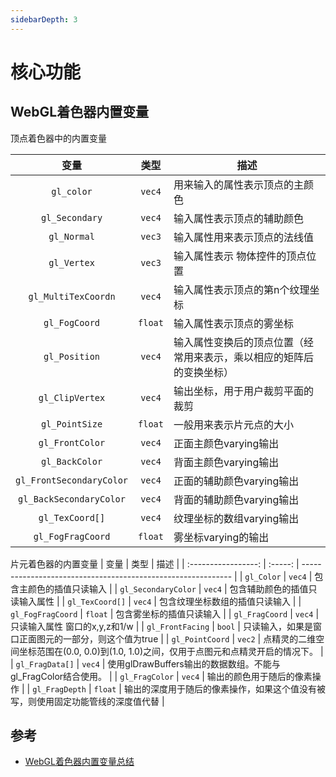 ```yaml
---
sidebarDepth: 3
---
```


# 核心功能


## WebGL着色器内置变量

顶点着色器中的内置变量


|           变量           |  类型   | 描述                                                         |
| :----------------------: | :-----: | ------------------------------------------------------------ |
|        `gl_color`        | `vec4`  | 用来输入的属性表示顶点的主颜色                               |
|      `gl_Secondary`      | `vec4`  | 输入属性表示顶点的辅助颜色                                   |
|       `gl_Normal`        | `vec3`  | 输入属性用来表示顶点的法线值                                 |
|       `gl_Vertex`        | `vec3`  | 输入属性表示 物体控件的顶点位置                              |
|   `gl_MultiTexCoordn`    | `vec4`  | 输入属性表示顶点的第n个纹理坐标                              |
|      `gl_FogCoord`       | `float` | 输入属性表示顶点的雾坐标                                     |
|      `gl_Position`       | `vec4`  | 输入属性变换后的顶点位置（经常用来表示，乘以相应的矩阵后的变换坐标） |
|     `gl_ClipVertex`      | `vec4`  | 输出坐标，用于用户裁剪平面的裁剪                             |
|      `gl_PointSize`      | `float` | 一般用来表示片元点的大小                                     |
|     `gl_FrontColor`      | `vec4`  | 正面主颜色varying输出                                        |
|      `gl_BackColor`      | `vec4`  | 背面主颜色varying输出                                        |
| `gl_FrontSecondaryColor` | `vec4`  | 正面的辅助颜色varying输出                                    |
| `gl_BackSecondaryColor`  | `vec4`  | 背面的辅助颜色varying输出                                    |
|     `gl_TexCoord[]`      | `vec4`  | 纹理坐标的数组varying输出                                    |
|    `gl_FogFragCoord`     | `float` | 雾坐标varying的输出                                          |

片元着色器的内置变量
|        变量         |  类型   | 描述                                                         |
| :-----------------: | :-----: | ------------------------------------------------------------ |
|     `gl_Color`      | `vec4`  | 包含主颜色的插值只读输入                                     |
| `gl_SecondaryColor` | `vec4`  | 包含辅助颜色的插值只读输入属性                               |
|   `gl_TexCoord[]`   | `vec4`  | 包含纹理坐标数组的插值只读输入                               |
|  `gl_FogFragCoord`  | `float` | 包含雾坐标的插值只读输入                                     |
|   `gl_FragCoord`    | `vec4`  | 只读输入属性 窗口的x,y,z和1/w                                |
|  `gl_FrontFacing`   | `bool`  | 只读输入，如果是窗口正面图元的一部分，则这个值为true         |
|   `gl_PointCoord`   | `vec2`  | 点精灵的二维空间坐标范围在(0.0, 0.0)到(1.0, 1.0)之间，仅用于点图元和点精灵开启的情况下。 |
|   `gl_FragData[]`   | `vec4`  | 使用glDrawBuffers输出的数据数组。不能与gl_FragColor结合使用。 |
|   `gl_FragColor`    | `vec4`  | 输出的颜色用于随后的像素操作                                 |
|   `gl_FragDepth`    | `float` | 输出的深度用于随后的像素操作，如果这个值没有被写，则使用固定功能管线的深度值代替 |

## 参考
- [WebGL着色器内置变量总结](https://blog.csdn.net/qq_34862021/article/details/98076495)